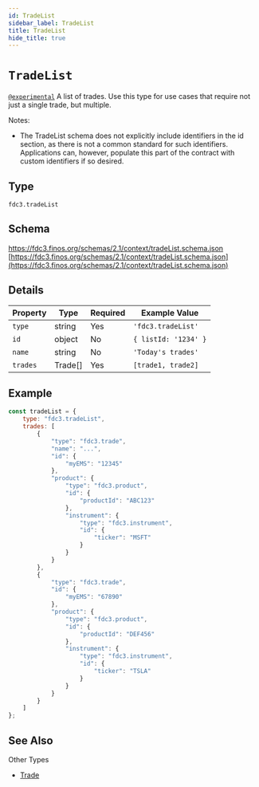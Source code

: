 ```yaml
---
id: TradeList
sidebar_label: TradeList
title: TradeList
hide_title: true
---
```

# `TradeList`

[`@experimental`](/docs/fdc3-compliance#experimental-features) A list of trades. Use this type for use cases that require not just a single trade, but multiple.

Notes:

- The TradeList schema does not explicitly include identifiers in the id section, as there is not a common standard for such identifiers. Applications can, however, populate this part of the contract with custom identifiers if so desired.

## Type

`fdc3.tradeList`

## Schema

https://fdc3.finos.org/schemas/2.1/context/tradeList.schema.json [https://fdc3.finos.org/schemas/2.1/context/tradeList.schema.json](https://fdc3.finos.org/schemas/2.1/context/tradeList.schema.json)

## Details

| Property     | Type       | Required | Example Value             |
|--------------|------------|----------|---------------------------|
| `type`       | string     | Yes      | `'fdc3.tradeList'`        |
| `id`         | object     | No       | `{ listId: '1234' }` |
| `name`       | string     | No       | `'Today's trades'`    |
| `trades`     | Trade[]    | Yes      | `[trade1, trade2]`  |

## Example

```js
const tradeList = {
    type: "fdc3.tradeList",
    trades: [
        {
            "type": "fdc3.trade",
            "name": "...",
            "id": {
                "myEMS": "12345"
            },
            "product": {
                "type": "fdc3.product",
                "id": {
                    "productId": "ABC123"
                },
                "instrument": {
                    "type": "fdc3.instrument",
                    "id": {
                        "ticker": "MSFT"
                    }
                }
            }
        },
        {
            "type": "fdc3.trade",
            "id": {
                "myEMS": "67890"
            },
            "product": {
                "type": "fdc3.product",
                "id": {
                    "productId": "DEF456"
                },
                "instrument": {
                    "type": "fdc3.instrument",
                    "id": {
                        "ticker": "TSLA"
                    }
                }
            }
        }
    ]
};
```

## See Also

Other Types

- [Trade](Trade)
